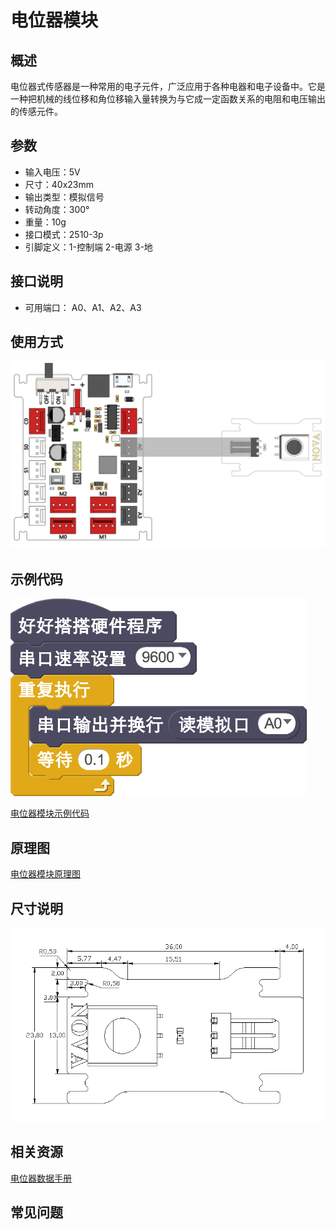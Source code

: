 # 电位器模块

## 概述

电位器式传感器是一种常用的电子元件，广泛应用于各种电器和电子设备中。它是一种把机械的线位移和角位移输入量转换为与它成一定函数关系的电阻和电压输出的传感元件。

## 参数

* 输入电压：5V
* 尺寸：40x23mm
* 输出类型：模拟信号
* 转动角度：300°
* 重量：10g
* 接口模式：2510-3p
* 引脚定义：1-控制端 2-电源 3-地

## 接口说明

* 可用端口： A0、A1、A2、A3

## 使用方式

![](../../.gitbook/assets/29.png)

## 示例代码

![](../../.gitbook/assets/30.png)

[电位器模块示例代码](http://www.haohaodada.com/show.php?id=947651)

## 原理图

[电位器模块原理图](https://github.com/Haohaodada-official/docs/blob/master/jiao-xue-chan-pin/pdf/yuan-li-tu/电位器模块.pdf)

## 尺寸说明

![](../../.gitbook/assets/99.png)

## 相关资源

[电位器数据手册](https://github.com/Haohaodada-official/docs/blob/master/jiao-xue-chan-pin/pdf/xin-pian-shuo-ming/摇杆-摇杆电位器.PDF)

## 常见问题

